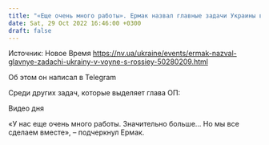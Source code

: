 ```yaml
---
title: "«Еще очень много работы». Ермак назвал главные задачи Украины в войне с Россией"
date: Sat, 29 Oct 2022 16:46:00 +0300
draft: false
---
```

Источник: Новое Время https://nv.ua/ukraine/events/ermak-nazval-glavnye-zadachi-ukrainy-v-voyne-s-rossiey-50280209.html


Об этом он написал в Telegram

Среди других задач, которые выделяет глава ОП:

 Видео дня   

«У нас еще очень много работы. Значительно больше… Но мы все сделаем вместе», – подчеркнул Ермак.
